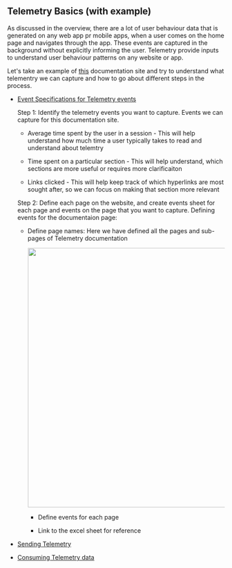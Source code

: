 ## Telemetry Basics (with example)

As discussed in the overview, there are a lot of user behaviour data that is generated on any web app pr mobile apps, when a user comes on the home page and navigates through the app. These events are captured in the background without explicitly informing the user. Telemetry provide inputs to understand user behaviour patterns on any website or app.

Let's take an example of [this](http://docs.sunbird.org/latest/developer-docs/telemetry/overview/) documentation site and try to understand what telementry we can capture and how to go about different steps in the process.

- [Event Specifications for Telemetry events](http://docs.sunbird.org/latest/developer-docs/telemetry/specification/#events-specs)

     Step 1: Identify the telemetry events you want to capture.
     Events we can capture for this documentation site.

    - Average time spent by the user in a session - This will help understand how much time a user typically takes to read and understand about telemtry

    - Time spent on a particular section - This will help understand, which sections are more useful or requires more clarificaiton

    - Links clicked - This will help keep track of which hyperlinks are most sought after, so we can focus on making that section more relevant

    Step 2: Define each page on the website, and create events sheet for each page and events on the page that you want to capture.
      Defining events for the documentaion page:

   - Define page names: Here we have defined all the pages and sub-pages of Telemetry documentation
      <p align="center">
      <img src = "https://user-images.githubusercontent.com/77961530/182591979-5e9d0cd2-bb56-4610-9c4f-d6ccdd7bbd56.png" width="600"/>
      </p>

       - Define events for each page

       - Link to the excel sheet for reference
     
- [Sending Telemetry](http://docs.sunbird.org/latest/developer-docs/telemetry/sending_telemetry/)

- [Consuming Telemetry data](http://docs.sunbird.org/latest/developer-docs/telemetry/consuming_telemetry/)
